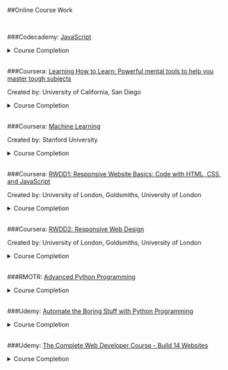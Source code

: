 ##Online Course Work

<br>

###Codecademy: <a href="https://www.codecademy.com/learn/javascript">JavaScript</a>
<details> 
  <summary>Course Completion</summary>
  <p align="center">
    <img src="https://raw.githubusercontent.com/demetrios-koziris/OnlineCourseWork/master/Codecademy_JavaScript/Completion.png" width="100%">
  </p>
</details> 

<br>

###Coursera: <a href="https://www.coursera.org/learn/learning-how-to-learn">Learning How to Learn: Powerful mental tools to help you master tough subjects</a>
<p>Created by: University of California, San Diego</p>
<details> 
  <summary>Course Completion</summary>
  <p align="center">
    <img src="https://raw.githubusercontent.com/demetrios-koziris/OnlineCourseWork/master/Coursera_LearningHowToLearn/CompletedGrade.png" width="100%">
    <img src="https://raw.githubusercontent.com/demetrios-koziris/OnlineCourseWork/master/Coursera_LearningHowToLearn/Completion.png" width="100%">
  </p>
</details> 

<br>

###Coursera: <a href="https://www.coursera.org/learn/machine-learning">Machine Learning</a>
<p>Created by: Stanford University</p>
<details> 
  <summary>Course Completion</summary>
  <p align="center">
    <img src="https://raw.githubusercontent.com/demetrios-koziris/OnlineCourseWork/master/Coursera_MachineLearning/Completion.png" width="100%">
  </p>
</details> 

<br>

###Coursera: <a href="https://www.coursera.org/learn/website-coding">RWDD1: Responsive Website Basics: Code with HTML, CSS, and JavaScript</a>
<p>Created by: University of London, Goldsmiths, University of London</p>
<details> 
  <summary>Course Completion</summary>
  <p align="center">
    <img src="https://raw.githubusercontent.com/demetrios-koziris/OnlineCourseWork/master/Coursera_RWDD1_ResponsiveWebsiteBasics/CompletedGrade.PNG" width="100%">
    <img src="https://raw.githubusercontent.com/demetrios-koziris/OnlineCourseWork/master/Coursera_RWDD1_ResponsiveWebsiteBasics/Completion.PNG" width="100%">
  </p>
</details> 

<br>

###Coursera: <a href="https://www.coursera.org/learn/responsive-web-design">RWDD2: Responsive Web Design</a>
<p>Created by: University of London, Goldsmiths, University of London</p>
<details> 
  <summary>Course Completion</summary>
  <p align="center">
  </p>
</details> 

<br>

###RMOTR: <a href="https://rmotr.com/advanced-python-programming">Advanced Python Programming</a>
<details> 
  <summary>Course Completion</summary>
  <p align="center">
  </p>
</details> 

<br>

###Udemy: <a href="https://www.udemy.com/automate/">Automate the Boring Stuff with Python Programming</a>
<details> 
  <summary>Course Completion</summary>
  <p align="center">
  </p>
</details> 

<br>

###Udemy: <a href="https://www.udemy.com/complete-web-developer-course">The Complete Web Developer Course - Build 14 Websites</a>
<details> 
  <summary>Course Completion</summary>
  <p align="center">
  </p>
</details> 

